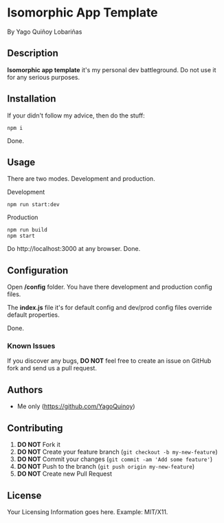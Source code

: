 # Isomorphic App Template
<!-- If you'd like to use a logo instead uncomment this code and remove the text above this line

  ![Logo](URL to logo img file goes here)

-->

<!-- By [Yago Quiñoy Lobariñas](yagoquinoy@gmail.com). -->
By Yago Quiñoy Lobariñas

<!-- [![Code Climate](Code Climate Badge IMG URL goes here)](Code Climate URL goes here) -->

## Description
**Isomorphic app template** it's my personal dev battleground. Do not use it for any serious purposes.

## Installation

If your didn't follow my advice, then do the stuff:

```console
npm i
```

Done.


## Usage

There are two modes. Development and production.


Development
```console
npm run start:dev
```

Production
```console
npm run build
npm start
```
Do http://localhost:3000 at any browser. Done.

## Configuration

Open **/config** folder. You have there development and production config files.

The **index.js** file it's for default config and dev/prod config files override  default properties.

Done.

<!-- ## Information

Screenshots of your application below:

![Screenshot 1](http://placekitten.com/400/300)

![Screenshot 2](http://placekitten.com/400/300) -->


### Known Issues

If you discover any bugs, **DO NOT** feel free to create an issue on GitHub fork and
send us a pull request.

<!-- [Issues List](Github Issues List URL goes here). -->

## Authors

* Me only (https://github.com/YagoQuinoy)


## Contributing

1. **DO NOT** Fork it
2. **DO NOT** Create your feature branch (`git checkout -b my-new-feature`)
3. **DO NOT** Commit your changes (`git commit -am 'Add some feature'`)
4. **DO NOT** Push to the branch (`git push origin my-new-feature`)
5. **DO NOT** Create new Pull Request


## License

Your Licensing Information goes here. Example: MIT/X11.
